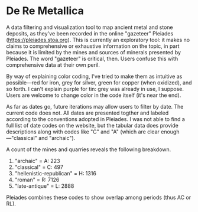 # De Re Metallica
A data filtering and visualization tool to map ancient metal and stone deposits, as they've been recorded in the online "gazeteer" Pleiades (https://pleiades.stoa.org). This is currently an exploratory tool: it makes no claims to comprehensive or exhaustive information on the topic, in part because it is limited by the mines and sources of minerals presented by Pleiades. The word "gazeteer" is critical, then. Users confuse this with comprehensive data at their own peril.

By way of explaining color coding, I've tried to make them as intuitive as possible—red for iron, grey for silver, green for copper (when oxidized), and so forth. I can't explain purple for tin: grey was already in use, I suppose. Users are welcome to change color in the code itself (it's near the end).

As far as dates go, future iterations may allow users to filter by date. The current code does not. All dates are presented togther and labeled according to the conventions adopted in Pleiades. I was not able to find a full list of date codes on the website, but the tabular data does provide descriptions along with codes like "C" and "A" (which are clear enough—"classical" and "archaic").

A count of the mines and quarries reveals the following breakdown.

1. "archaic" = A: 223
2. "classical" = C: 497
3. "hellenistic-republican" = H: 1316
4. "roman" = R: 7126
5. "late-antique" = L: 2888

Pleiades combines these codes to show overlap among periods (thus AC or RL).
